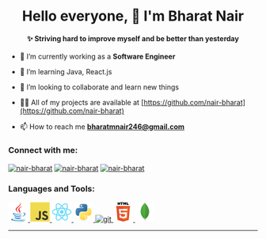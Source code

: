 <h1 align="center">Hello everyone, 👋  I'm Bharat Nair</h1>
<h4 align="center">✨ Striving hard to improve myself and be better than yesterday</h4>

- 🔭 I’m currently working as a **Software Engineer**  

- 🌱 I’m learning Java, React.js

- 👯 I’m looking to collaborate and learn new things


- 👨‍💻 All of my projects are available at [https://github.com/nair-bharat](https://github.com/nair-bharat)

- 📫 How to reach me **bharatmnair246@gmail.com**
 
<h3 align="left">Connect with me:</h3>
<p align="left">
<a href="https://www.linkedin.com/in/nairbharat/" target="_blank"><img align="center" src="https://raw.githubusercontent.com/rahuldkjain/github-profile-readme-generator/master/src/images/icons/Social/linked-in-alt.svg" alt="nair-bharat" height="30" width="40" /></a>
<a href="https://leetcode.com/nair-bharat/" target="blank"><img align="center" src="https://raw.githubusercontent.com/rahuldkjain/github-profile-readme-generator/master/src/images/icons/Social/leet-code.svg" alt="nair-bharat" height="30" width="40" /></a>
<a href="https://auth.geeksforgeeks.org/user/bharatnair" target="blank"><img align="center" src="https://raw.githubusercontent.com/rahuldkjain/github-profile-readme-generator/master/src/images/icons/Social/geeks-for-geeks.svg" alt="nair-bharat" height="30" width="40" /></a>
</p>

<h3 align="left">Languages and Tools:</h3>
<p align="left"> 
<a href="https://www.java.com" target="_blank"> <img src="https://raw.githubusercontent.com/devicons/devicon/master/icons/java/java-original.svg" alt="java" width="40" height="40"/> </a>
<a href="https://developer.mozilla.org/en-US/docs/Web/JavaScript" target="_blank"> <img src="https://raw.githubusercontent.com/devicons/devicon/master/icons/javascript/javascript-original.svg" alt="js" width="40" height="40"/> </a> 
<a href="https://reactjs.org/" target="_blank"> <img src="https://raw.githubusercontent.com/devicons/devicon/master/icons/react/react-original.svg" alt="react-js" width="40" height="40"/> </a> 
<a href="https://www.python.org" target="_blank"> <img src="https://raw.githubusercontent.com/devicons/devicon/master/icons/python/python-original.svg" alt="python" width="40" height="40"/> </a> 
<a href="https://git-scm.com/" target="_blank"> <img src="https://www.vectorlogo.zone/logos/git-scm/git-scm-icon.svg" alt="git" width="40" height="40"/> </a> 
<a href="https://developer.mozilla.org/en-US/docs/Web/HTML" target="_blank"> <img src="https://raw.githubusercontent.com/devicons/devicon/master/icons/html5/html5-original-wordmark.svg" alt="html5" width="40" height="40"/> </a> 
<a href="https://www.mongodb.com/" target="_blank"> <img src="https://raw.githubusercontent.com/devicons/devicon/master/icons/mongodb/mongodb-original.svg" alt="mongodb" width="40" height="40"/> </a> 

<hr/>
<!-- <img align="left" src="https://github-readme-stats.vercel.app/api?username=nair-bharat&show_icons=true&locale=en" alt="nair-bharat" /> -->

